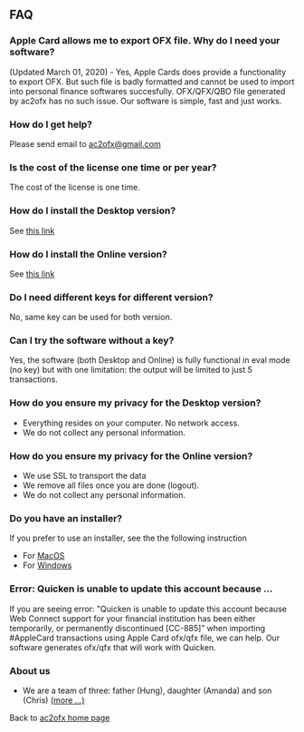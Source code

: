 ## FAQ

### Apple Card allows me to export OFX file. Why do I need your software?
(Updated March 01, 2020) - Yes, Apple Cards does provide a functionality to export OFX. But such file is badly formatted and cannot be used to import into personal finance softwares succesfully. OFX/QFX/QBO file generated by ac2ofx  has no such issue. Our software is simple, fast and just works.

### How do I get help?
Please send email to <ac2ofx@gmail.com>

### Is the cost of the license one time or per year?
The cost of the license is one time.

### How do I install the Desktop version?
See [this link](README.md#prerequisite-for-desktop-version)

### How do I install the Online version?
See [this link](web.md#online-version)

### Do I need different keys for different version?
No, same key can be used for both version.

### Can I try the software without a key?
Yes, the software (both Desktop and Online) is fully functional in eval mode (no key) but with one limitation: the output will be limited to just 5 transactions.

### How do you ensure my privacy for the Desktop version?
* Everything resides on your computer. No network access.
* We do not collect any personal information.

### How do you ensure my privacy for the Online version?
* We use SSL to transport the data
* We remove all files once you are done (logout).
* We do not collect any personal information.

### Do you have an installer?
If you prefer to use an installer, see the the following instruction
* For [MacOS](macos-installer.md)
* For [Windows](win-installer.md)

### Error: Quicken is unable to update this account because ...
If you are seeing error: "Quicken is unable to update this account because Web Connect support for your financial institution has been either temporarily, or permanently discontinued [CC-885]” when importing #AppleCard transactions
using Apple Card ofx/qfx file, we can help. Our software generates ofx/qfx that will work with Quicken.

### About us
* We are a team of three: father (Hung), daughter (Amanda) and son (Chris) [(more ...)](about.md)

Back to [ac2ofx home page](/ac2ofx/)
